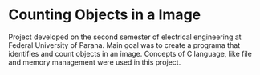 # Counting Objects in a Image
Project developed on the second semester of electrical engineering at Federal University of Parana.
Main goal was to create a programa that identifies and count objects in an image. Concepts of C language, like file and memory management were used in this project.
